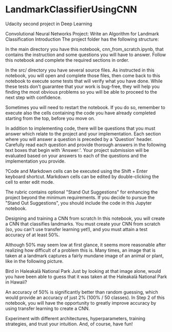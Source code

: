 # LandmarkClassifierUsingCNN
Udacity second project in Deep Learning


Convolutional Neural Networks
Project: Write an Algorithm for Landmark Classification
Introduction
The project folder has the following structure:

In the main directory you have this notebook, cnn_from_scratch.ipynb, that contains the instruction and some questions you will have to answer. Follow this notebook and complete the required sections in order.

In the src/ directory you have several source files. As instructed in this notebook, you will open and complete those files, then come back to this notebook to execute some tests that will verify what you have done. While these tests don't guarantee that your work is bug-free, they will help you finding the most obvious problems so you will be able to proceed to the next step with confidence.

Sometimes you will need to restart the notebook. If you do so, remember to execute also the cells containing the code you have already completed starting from the top, before you move on.

In addition to implementing code, there will be questions that you must answer which relate to the project and your implementation. Each section where you will answer a question is preceded by a 'Question' header. Carefully read each question and provide thorough answers in the following text boxes that begin with 'Answer:'. Your project submission will be evaluated based on your answers to each of the questions and the implementation you provide.

?Code and Markdown cells can be executed using the Shift + Enter keyboard shortcut. Markdown cells can be edited by double-clicking the cell to enter edit mode.

The rubric contains optional "Stand Out Suggestions" for enhancing the project beyond the minimum requirements. If you decide to pursue the "Stand Out Suggestions", you should include the code in this Jupyter notebook.

Designing and training a CNN from scratch
In this notebook, you will create a CNN that classifies landmarks. You must create your CNN from scratch (so, you can't use transfer learning yet!), and you must attain a test accuracy of at least 50%.

Although 50% may seem low at first glance, it seems more reasonable after realizing how difficult of a problem this is. Many times, an image that is taken at a landmark captures a fairly mundane image of an animal or plant, like in the following picture.

Bird in Haleakalā National Park
Just by looking at that image alone, would you have been able to guess that it was taken at the Haleakalā National Park in Hawaii?

An accuracy of 50% is significantly better than random guessing, which would provide an accuracy of just 2% (100% / 50 classes). In Step 2 of this notebook, you will have the opportunity to greatly improve accuracy by using transfer learning to create a CNN.

Experiment with different architectures, hyperparameters, training strategies, and trust your intuition. And, of course, have fun!
